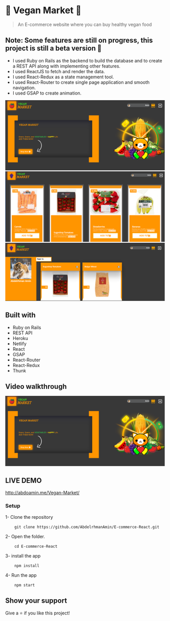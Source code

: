 # 🥬 Vegan Market 🥕

> An E-commerce website where you can buy healthy vegan food

## Note: Some features are still on progress, this project is still a beta version 🙂

- I used Ruby on Rails as the backend to build the database and to create a REST API along with implementing other features.
- I used ReactJS to fetch and render the data.
- I used React-Redux as a state management tool.
- I used React-Router to create single page application and smooth navigation.
- I used GSAP to create animation.

![Screenshot](./homepage.png)
![Screenshot](./market.png)
![Screenshot](./cart.png)

## Built with

- Ruby on Rails
- REST API
- Heroku
- Netlify
- React
- GSAP
- React-Router
- React-Redux
- Thunk

## Video walkthrough

[![Watch the video](./homepage.png)](https://www.loom.com/share/e1457363dfe0490ba3796297f7f1900a)

## LIVE DEMO

http://abdoamin.me/Vegan-Market/

### Setup

1- Clone the repository

```
    git clone https://github.com/AbdelrhmanAmin/E-commerce-React.git
```

2- Open the folder.

```
    cd E-commerce-React
```

3- install the app

```
    npm install
```

4- Run the app

```
    npm start
```

## Show your support

Give a ⭐️ if you like this project!
